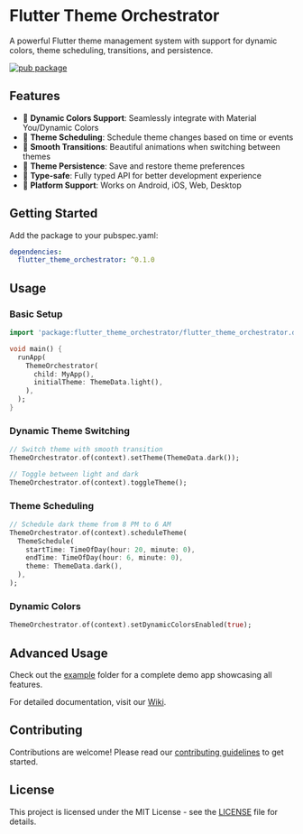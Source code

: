 # Flutter Theme Orchestrator

A powerful Flutter theme management system with support for dynamic colors, theme scheduling, transitions, and persistence.

[![pub package](https://img.shields.io/pub/v/flutter_theme_orchestrator.svg)](https://pub.dev/packages/flutter_theme_orchestrator)

## Features

- 🎨 **Dynamic Colors Support**: Seamlessly integrate with Material You/Dynamic Colors
- 📅 **Theme Scheduling**: Schedule theme changes based on time or events
- 🔄 **Smooth Transitions**: Beautiful animations when switching between themes
- 💾 **Theme Persistence**: Save and restore theme preferences
- 🎯 **Type-safe**: Fully typed API for better development experience
- 📱 **Platform Support**: Works on Android, iOS, Web, Desktop

## Getting Started

Add the package to your pubspec.yaml:

```yaml
dependencies:
  flutter_theme_orchestrator: ^0.1.0
```

## Usage

### Basic Setup

```dart
import 'package:flutter_theme_orchestrator/flutter_theme_orchestrator.dart';

void main() {
  runApp(
    ThemeOrchestrator(
      child: MyApp(),
      initialTheme: ThemeData.light(),
    ),
  );
}
```

### Dynamic Theme Switching

```dart
// Switch theme with smooth transition
ThemeOrchestrator.of(context).setTheme(ThemeData.dark());

// Toggle between light and dark
ThemeOrchestrator.of(context).toggleTheme();
```

### Theme Scheduling

```dart
// Schedule dark theme from 8 PM to 6 AM
ThemeOrchestrator.of(context).scheduleTheme(
  ThemeSchedule(
    startTime: TimeOfDay(hour: 20, minute: 0),
    endTime: TimeOfDay(hour: 6, minute: 0),
    theme: ThemeData.dark(),
  ),
);
```

### Dynamic Colors

```dart
ThemeOrchestrator.of(context).setDynamicColorsEnabled(true);
```

## Advanced Usage

Check out the [example](example) folder for a complete demo app showcasing all features.

For detailed documentation, visit our [Wiki](https://github.com/rohitjain9323/flutter_theme_orchestrator/wiki).

## Contributing

Contributions are welcome! Please read our [contributing guidelines](CONTRIBUTING.md) to get started.

## License

This project is licensed under the MIT License - see the [LICENSE](LICENSE) file for details.
